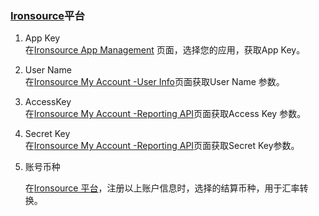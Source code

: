 ### [Ironsource](https://platform.supersonic.com/partners/)平台

1.   App Key     
在[Ironsource App Management](https://platform.ironsrc.com/partners/applications)  页面，选择您的应用，获取App Key。

2.  User Name  
在[Ironsource My Account -User Info](https://platform.ironsrc.com/partners/account/generalInfo)页面获取User Name 参数。

3.  AccessKey     
 在[Ironsource My Account -Reporting API](https://platform.ironsrc.com/partners/account/apiDetails)页面获取Access Key 参数。

4.  Secret Key      
 在[Ironsource My Account -Reporting API](hhttps://platform.ironsrc.com/partners/account/apiDetails)页面获取Secret Key参数。

5. 账号币种

   在[Ironsource 平台](https://platform.supersonic.com/partners/)，注册以上账户信息时，选择的结算币种，用于汇率转换。